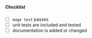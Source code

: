 <!--
Thank you for your pull request. Please provide a description above and review
the requirements below.

Bug fixes and new features should include unit tests.

Contributors guide: https://github.com/cseeger-epages/i-doit-go-api/blob/master/CONTRIBUTING.md
-->

##### Checklist
<!-- Remove items that do not apply. For completed items, change [ ] to [x]. -->

- [ ] `mage test` passes
- [ ] unit tests are included and tested
- [ ] documentation is added or changed
